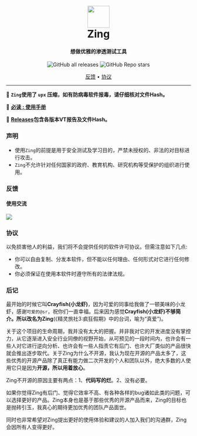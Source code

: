 <h1 align="center">
  <br>
  <img src="https://raw.githubusercontent.com/feitu-dev/Zing/main/images/logo.png" alt="" title="" width="60" height="60" />
  <br> Zing
</h1>

<h4 align="center">想做优雅的渗透测试工具</h4>

<p align="center">
<img alt="GitHub all releases" src="https://img.shields.io/github/downloads/feitu-dev/Zing/total?style=for-the-badge">
<img alt="GitHub Repo stars" src="https://img.shields.io/github/stars/feitu-dev/Zing?style=for-the-badge">
</p>

<p align="center">
  <a href="#反馈">反馈</a> •
  <a href="#协议">协议</a>
</p>

---


🏁 **`Zing`使用了 `upx` 压缩，如有防病毒软件报毒，请仔细核对文件Hash。**

🏁 **[必读 : 使用手册](https://github.com/feitu-dev/Zing/wiki)**

🏁 **[Releases](https://github.com/feitu-dev/Zing/releases)包含各版本VT报告及文件Hash。**


### 声明

- 使用`Zing`的前提是用于安全测试及学习目的，严禁未授权的、非法的对目标进行攻击。
- `Zing`不允许针对任何国家的政府、教育机构、研究机构等受保护的组织进行使用。

### 反馈

#### 使用交流

![](https://raw.githubusercontent.com/feitu-dev/Zing/main/images/wechat.png "")

### 协议

以免损害他人的利益，我们将不会提供任何的软件许可协议。但需注意如下几点:

- 你可以自由复制、分发本软件，但不能以任何理由、任何形式对它进行任何修改。
- 你必须保证在使用本软件时遵守所有的法律法规。

### 后记

最开始的时候它叫**Crayfish(小龙虾)**，因为可爱的同事给我做了一顿美味的小龙虾，感谢`可爱的@sr`，祝你们一直幸福。后来因为感觉**Crayfish(小龙虾)**不够简介。所以改名为**Zing**(《精灵旅社3:疯狂假期》中的台词，喻为“真爱”)。

关于这个项目的生命周期，我并没有太大的把握。并非我对它的开发进度没有掌控力，从它逐渐进入安全行业同僚的视野开始，从可预见的一段时间内，也许会有一些人对它进行逆向分析、也许会有一些人指责它有后门、也许大厂类似的产品很快就会推出逐步取代。关于Zing为什么不开源，我认为现在开源的产品太多了，这些优秀的开源产品除了真正有能力做二次开发的个人和团队以外，绝大多数的人使用它只是因为**开源，所以用着放心**。

Zing不开源的原因主要有两点：1、**代码写的烂**。2、没有必要。

如果你觉得Zing有后门、觉得它效率不高、有各种各样的bug诸如此类的问题，可以选择更好的产品。Zing本身也是基于那些优秀的开源产品而来，Zing的目标也是抛砖引玉，我真心的期待更加优秀的团队产品面世。

同时也非常希望对Zing提出更好的使用体验和建议的人加入我们的沟通群，Zing会因所有人变得更好。
